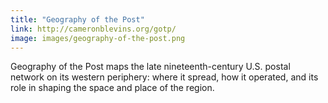 ```yaml
---
title: "Geography of the Post"
link: http://cameronblevins.org/gotp/
image: images/geography-of-the-post.png
---
```

Geography of the Post maps the late nineteenth-century U.S. postal network on its western periphery: where it spread, how it operated, and its role in shaping the space and place of the region.
